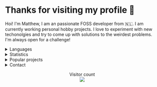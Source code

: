 <h1>Thanks for visiting my profile 👋</h1>

Hoi! I'm Matthew, I am an passionate FOSS developer from 🇳🇱. I am currently working personal hobby projects. I love to experiment with new techonolgies and try to come up with solutions to the weirdest problems. I'm always open for a challenge!
<br/>
<details>
      <summary> Languages </summary>
Here are the languages I know/am learning:
<br>
- C
<br>
- Python
<br>
- Rust
<br>
- JavaScript/TypeScript
<br>
- A bit of go
<br>
- A bit of .NET
<br>
- A bit of Java
<br> 
- Basics of x86 and RISC-V assembly
<br />
<br />
</details>
<details>
      <summary> Statistics </summary>
<br/>
  <img align="center" src="https://github-readme-stats.vercel.app/api?username=AltF02&show_icons=true&include_all_commits=true&theme=dracula" alt="AltF02's github stats" />
      <br />
  <img align="center" src="https://github-readme-stats.vercel.app/api/top-langs/?username=AltF02&layout=compact&theme=dracula" />
  <br />
  <!--START_SECTION:waka-->
**🐱 My GitHub Data** 

> 🏆 233 Contributions in the Year 2022
 > 
> 📦 41.7 kB Used in GitHub's Storage 
 > 
> 💼 Opted to Hire
 > 
> 📜 61 Public Repositories 
 > 
> 🔑 21 Private Repositories  
 > 
**I Mostly Code in Rust** 

```text
Rust                     26 repos            █████████░░░░░░░░░░░░░░░░   37.14% 
Python                   19 repos            ██████░░░░░░░░░░░░░░░░░░░   27.14% 
JavaScript               8 repos             ██░░░░░░░░░░░░░░░░░░░░░░░   11.43% 
TypeScript               4 repos             █░░░░░░░░░░░░░░░░░░░░░░░░   5.71% 
Vue                      3 repos             █░░░░░░░░░░░░░░░░░░░░░░░░   4.29%

```



 Last Updated on 31/07/2022 21:31:52 UTC
<!--END_SECTION:waka-->
  </details>
  <details>
      <summary> Popular projects</summary>
  <a href="https://github.com/AltF02/x11-rs">
  <img align="center" src="https://github-readme-stats.vercel.app/api/pin/?username=AltF02&repo=X11-rs&theme=dracula" /> 
  </a>
  </details>
<details>
      <summary> Contact </summary>
<br/>
My contact details are available on <a href="https://altf2.dev">my site</a>
<br/>
</details>
  <p align="center"> 
  Visitor count<br>
  <img src="https://profile-counter.glitch.me/AltF02/count.svg" />
</p>


